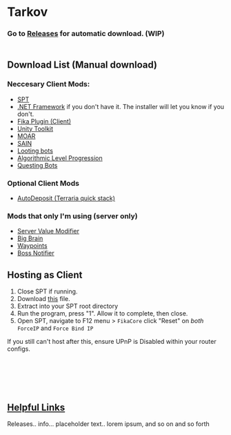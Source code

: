 # Tarkov
### Go to [Releases](link.link) for automatic download. (WIP)<br><br>
## Download List (Manual download)

### Neccesary Client Mods:
- [SPT](https://sp-tarkov.com/#download) <br>
- [.NET Framework](https://dotnet.microsoft.com/en-us/download/dotnet/8.0) if you don't have it. The installer will let you know if you don't.
- [Fika Plugin (Client)](https://github.com/project-fika/Fika-Plugin/releases/tag/v1.0.5.0)
- [Unity Toolkit](https://hub.sp-tarkov.com/files/file/1976-unitytoolkit/)
- [MOAR](https://hub.sp-tarkov.com/files/file/1059-moar-ultra-lite-spawn-mod/#tab_a632c3fc09ef599d49595c714839f984b9122871)
- [SAIN](https://hub.sp-tarkov.com/files/file/1062-sain-solarint-s-ai-modifications-full-ai-combat-system-replacement/)
- [Looting bots](https://hub.sp-tarkov.com/files/file/1096-looting-bots/#overview)
- [Algorithmic Level Progression](https://hub.sp-tarkov.com/files/file/1400-alp-algorithmic-level-progression/)
- [Questing Bots](https://hub.sp-tarkov.com/files/file/1534-questing-bots/)

### Optional Client Mods
- [AutoDeposit (Terraria quick stack)](https://hub.sp-tarkov.com/files/file/2027-autodeposit/)

### Mods that only I'm using (server only)
- [Server Value Modifier](https://hub.sp-tarkov.com/files/file/379-server-value-modifier-svm/)
- [Big Brain](https://hub.sp-tarkov.com/files/file/1219-bigbrain/#overview)
- [Waypoints](https://hub.sp-tarkov.com/files/file/1119-waypoints-expanded-navmesh/)
- [Boss Notifier](https://hub.sp-tarkov.com/files/file/1737-boss-notifier/)
## Hosting as Client
1. Close SPT if running.
2. Download [this](https://github.com/Lacyway/FikaUtils/releases/download/v1.0/FikaUtils.zip) file.
3. Extract into your SPT root directory
4. Run the program, press "1". Allow it to complete, then close.
5. Open SPT, navigate to F12 menu > `FikaCore` click "Reset" on *both* `ForceIP` and `Force Bind IP`

If you still can't host after this, ensure UPnP is Disabled within your router configs.<br><br><br><br><br><br>



##  [Helpful Links](https://github.com/werlior/The-Boys/blob/main/Helpful%20Links.md)
Releases.. info... placeholder text.. lorem ipsum, and so on and so forth
